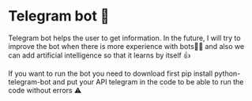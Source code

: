 # Telegram bot 🤖

Telegram bot helps the user to get information. 
In the future, I will try to improve the bot when there is more experience with bots🧑‍💻 and also we can add artificial intelligence so that it learns by itself 👍

If you want to run the bot you need to download first pip install python-telegram-bot and put your API telegram in the code to be able to run the code without errors ⚠️
